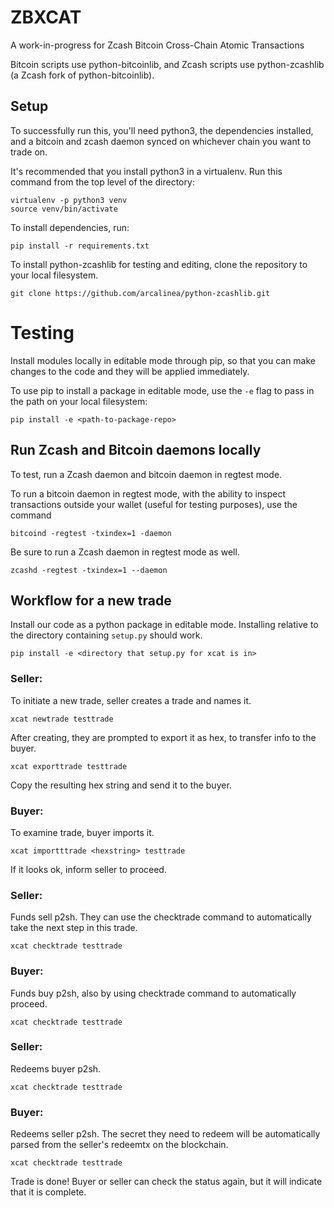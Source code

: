 # ZBXCAT

A work-in-progress for Zcash Bitcoin Cross-Chain Atomic Transactions

Bitcoin scripts use python-bitcoinlib, and Zcash scripts use python-zcashlib (a Zcash fork of python-bitcoinlib).

## Setup

To successfully run this, you'll need python3, the dependencies installed, and a bitcoin and zcash daemon synced on whichever chain you want to trade on.

It's recommended that you install python3 in a virtualenv. Run this command from the top level of the directory:
```
virtualenv -p python3 venv
source venv/bin/activate
```

To install dependencies, run:
```
pip install -r requirements.txt
```

To install python-zcashlib for testing and editing, clone the repository to your local filesystem.

```
git clone https://github.com/arcalinea/python-zcashlib.git
```

# Testing

Install modules locally in editable mode through pip, so that you can make changes to the code and they will be applied immediately.

To use pip to install a package in editable mode, use the `-e` flag to pass in the path on your local filesystem:

`pip install -e <path-to-package-repo>`

## Run Zcash and Bitcoin daemons locally

To test, run a Zcash daemon and bitcoin daemon in regtest mode.

To run a bitcoin daemon in regtest mode, with the ability to inspect transactions outside your wallet (useful for testing purposes), use the command
```
bitcoind -regtest -txindex=1 -daemon
```

Be sure to run a Zcash daemon in regtest mode as well.
```
zcashd -regtest -txindex=1 --daemon
```


## Workflow for a new trade

Install our code as a python package in editable mode. Installing relative to the directory containing `setup.py` should work.

`pip install -e <directory that setup.py for xcat is in>`

### Seller:

To initiate a new trade, seller creates a trade and names it.

`xcat newtrade testtrade`

After creating, they are prompted to export it as hex, to transfer info to the buyer.

`xcat exporttrade testtrade`

Copy the resulting hex string and send it to the buyer.

### Buyer:

To examine trade, buyer imports it.

`xcat importttrade <hexstring> testtrade`

If it looks ok, inform seller to proceed.

### Seller:

Funds sell p2sh. They can use the checktrade command to automatically take the next step in this trade.

`xcat checktrade testtrade`

### Buyer:

Funds buy p2sh, also by using checktrade command to automatically proceed.

`xcat checktrade testtrade`

### Seller:

Redeems buyer p2sh.

`xcat checktrade testtrade`

### Buyer:

Redeems seller p2sh. The secret they need to redeem will be automatically parsed from the seller's redeemtx on the blockchain.

`xcat checktrade testtrade`

Trade is done! Buyer or seller can check the status again, but it will indicate that it is complete.
